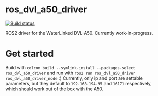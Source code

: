 # ros_dvl_a50_driver
[![Build status](https://github.com/vortexntnu/ros_dvl_a50_driver/actions/workflows/industrial-ci.yml/badge.svg)](https://github.com/vortexntnu/ros_dvl_a50_driver/actions/workflows/industrial-ci.yml)

ROS2 driver for the WaterLinked DVL-A50. Currently work-in-progress.

# Get started
Build with `colcon build --symlink-install --packages-select ros_dvl_a50_driver` and run with `ros2 run ros_dvl_a50_driver ros_dvl_a50_driver_node` :)
Currently, only ip and port are settable parameters, but they default to `192.168.194.95` and `16171` respectively, which should work out of the box with the A50.
